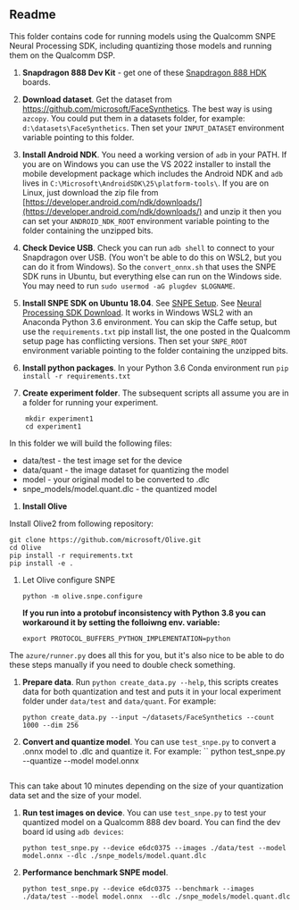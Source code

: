 ## Readme

This folder contains code for running models using the Qualcomm SNPE Neural Processing SDK,
including quantizing those models and running them on the Qualcomm DSP.

1. **Snapdragon 888 Dev Kit** - get one of these [Snapdragon 888 HDK](https://developer.qualcomm.com/hardware/snapdragon-888-hdk) boards.

1. **Download dataset**.  Get the dataset from https://github.com/microsoft/FaceSynthetics.
The best way is using `azcopy`.  You could put them in a datasets folder,
for example: `d:\datasets\FaceSynthetics`.  Then set your `INPUT_DATASET` environment
variable pointing to this folder.

1. **Install Android NDK**. You need a working version of `adb` in your PATH.  If you are
on Windows you can use the VS 2022 installer to install the
mobile development package which includes the Android NDK
and `adb` lives in `C:\Microsoft\AndroidSDK\25\platform-tools\`.
If you are on Linux, just download the zip file from [https://developer.android.com/ndk/downloads/](https://developer.android.com/ndk/downloads/) and unzip it then you can set your `ANDROID_NDK_ROOT` environment variable pointing to the folder containing the unzipped bits.

1. **Check Device USB**.  Check you can run `adb shell` to connect to your Snapdragon
over USB. (You won't be able to do this on WSL2, but you
can do it from Windows).  So the `convert_onnx.sh` that uses
the SNPE SDK runs in Ubuntu, but everything else can run on the Windows side.
You may need to run `sudo usermod -aG plugdev $LOGNAME`.

1. **Install SNPE SDK on Ubuntu 18.04**.
See [SNPE Setup](https://developer.qualcomm.com/sites/default/files/docs/snpe/setup.html).
See [Neural Processing SDK Download](https://developer.qualcomm.com/downloads/qualcomm-neural-processing-sdk-ai-v1600?referrer=node/34505).  It works in Windows WSL2 with an Anaconda Python 3.6 environment.  You can skip the
Caffe setup, but use the `requirements.txt` pip install list, the one
posted in the Qualcomm setup page has conflicting versions.  Then set your `SNPE_ROOT` environment variable
pointing to the folder containing the unzipped bits.

1. **Install python packages**.  In your Python 3.6 Conda environment run `pip install -r requirements.txt`

1. **Create experiment folder**.  The subsequent scripts all assume you are in a folder for running your
experiment.
```
    mkdir experiment1
    cd experiment1
```
In this folder we will build the following files:
- data/test - the test image set for the device
- data/quant - the image dataset for quantizing the model
- model - your original model to be converted to .dlc
- snpe_models/model.quant.dlc - the quantized model

1. **Install Olive**

Install Olive2 from following repository:
```
git clone https://github.com/microsoft/Olive.git
cd Olive
pip install -r requirements.txt
pip install -e .
```

1. Let Olive configure SNPE
    ```
	python -m olive.snpe.configure
    ```

    **If you run into a protobuf inconsistency with Python 3.8 you can workaround
    it by setting the folloiwng env. variable:**
    ```
    export PROTOCOL_BUFFERS_PYTHON_IMPLEMENTATION=python
    ```


The `azure/runner.py` does all this for you, but it's also nice to be able to do these steps manually if
you need to double check something.

1. **Prepare data**. Run `python create_data.py --help`, this scripts creates data for both quantization and test and puts it in  your local experiment folder under `data/test` and `data/quant`.
For example:
    ```
    python create_data.py --input ~/datasets/FaceSynthetics --count 1000 --dim 256
    ```

1. **Convert and quantize model**. You can use `test_snpe.py` to convert a .onnx model to .dlc and
quantize it.  For example:
    ``
    python test_snpe.py --quantize --model model.onnx
    ```
This can take about 10 minutes depending on the size of your quantization data set and the size of your model.

1. **Run test images on device**. You can use `test_snpe.py` to test your quantized model on a Qualcomm 888 dev board.
You can find the dev board id using `adb devices`:
    ```
    python test_snpe.py --device e6dc0375 --images ./data/test --model model.onnx --dlc ./snpe_models/model.quant.dlc
    ```

6. **Performance benchmark SNPE model**.
    ```
    python test_snpe.py --device e6dc0375 --benchmark --images ./data/test --model model.onnx  --dlc ./snpe_models/model.quant.dlc
    ```
